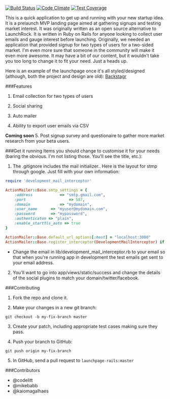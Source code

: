 [![Build Status](https://semaphoreci.com/api/v1/projects/a51d3df9-aef8-49a3-ab52-fa241c4b00f4/459208/badge.svg)](https://semaphoreci.com/kaiomagalhaes/launchpage-rails)
[![Code Climate](https://codeclimate.com/github/kaiomagalhaes/launchpage-rails/badges/gpa.svg)](https://codeclimate.com/github/kaiomagalhaes/launchpage-rails)
[![Test Coverage](https://codeclimate.com/github/kaiomagalhaes/launchpage-rails/badges/coverage.svg)](https://codeclimate.com/github/kaiomagalhaes/launchpage-rails/coverage)

This is a quick application to get up and running with your new startup idea. It is a prelaunch MVP landing page aimed at gathering signups and testing market interest. It was originally written as an open source alternative to LaunchRock. It is written in Ruby on Rails for anyone looking to collect user emails and gauge interest before launching. Originally, we needed an application that provided signup for two types of users for a two-sided market. I'm even more sure that someone in the community will make it even more awesome. It may have a bit of our content, but it wouldn't take you too long to change it to fit your need. Just a heads up.

Here is an example of the launchpage once it's all styled/designed (although, both the project and design are old): [Backstagr](http://www.backsta.gr)

###Features

1. Email collection for two types of users

2. Social sharing

3. Auto mailer

4. Ability to export user emails via CSV

**Coming soon**
5. Post signup survey and questionaire to gather more market research from your beta users.

###Get it running
Items you should change to customise it for your needs (baring the obvious. I'm not listing those. You'll see the title, etc.):

1. The .gitignore includes the mail initializer.. Here is the layout for stmp through google. Just fill with your own information:

```ruby
require 'development_mail_interceptor'

ActionMailer::Base.smtp_settings = {
	:address			=> "smtp.gmail.com",
	:port					=> 587,
	:domain 			=> "mydomain",
	:user_name 		=> "myuser@mydomain.com",
	:password 		=> "mypassword",
	:authenticaton => "plain",
	:enable_starttls_auto => true
}

ActionMailer::Base.default_url_options[:host] = "localhost:3000"
ActionMailer::Base.register_interceptor(DevelopmentMailInterceptor) if Rails.env.development?
```

- Change the email in lib/development_mail_interceptor.rb to your email so that when you're running app in development the test emails get sent to your email address. 

2. You'll want to go into app/views/static/success and change the details of the social plugins to match your domain/twitter/facebook. 


###Contributing

1. Fork the repo and clone it. 

2. Make your changes in a new git branch:

`git checkout -b my-fix-branch master`

3. Create your patch, including appropriate test cases making sure they pass.

4. Push your branch to GitHub:

`git push origin my-fix-branch` 

5. In GitHub, send a pull request to `launchpage-rails:master`


###Contributors

- @codelitt
- @mikebabb
- @kaiomagalhaes
 
